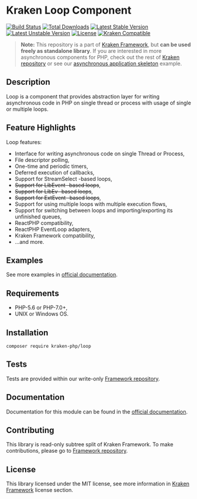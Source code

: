 # Kraken Loop Component

[![Build Status](https://travis-ci.org/kraken-php/framework.svg)](https://travis-ci.org/kraken-php/framework)
[![Total Downloads](https://poser.pugx.org/kraken-php/loop/downloads)](https://packagist.org/packages/kraken-php/loop) 
[![Latest Stable Version](https://poser.pugx.org/kraken-php/loop/v/stable)](https://packagist.org/packages/kraken-php/loop) 
[![Latest Unstable Version](https://poser.pugx.org/kraken-php/loop/v/unstable)](https://packagist.org/packages/kraken-php/loop) 
[![License](https://poser.pugx.org/kraken-php/framework/license)](https://packagist.org/packages/kraken-php/framework)
[![Kraken Compatible](https://img.shields.io/badge/kraken-compatible-6b02af.svg)](https://github.com/kraken-php/framework)

> **Note:** This repository is a part of [Kraken Framework][3], but **can be used freely as standalone library**. If you 
are interested in more asynchronous components for PHP, check out the rest of [Kraken repository][5] or see our 
[asynchronous application skeleton][4] example.

## Description

Loop is a component that provides abstraction layer for writing asynchronous code in PHP on single thread or process
with usage of single or multiple loops.

## Feature Highlights

Loop features:

* Interface for writing asynchronous code on single Thread or Process,
* File descriptor polling,
* One-time and periodic timers,
* Deferred execution of callbacks,
* Support for StreamSelect -based loops,
* ~~Support for LibEvent -based loops~~,
* ~~Support for LibEv -based loops~~,
* ~~Support for ExtEvent -based loops~~,
* Support for using multiple loops with multiple execution flows,
* Support for switching between loops and importing/exporting its unfinished queues,
* ReactPHP compatibility,
* ReactPHP EventLoop adapters,
* Kraken Framework compatibility,
* ...and more.

## Examples

See more examples in [official documentation][2].

## Requirements

* PHP-5.6 or PHP-7.0+,
* UNIX or Windows OS.

## Installation

```
composer require kraken-php/loop
```

## Tests

Tests are provided within our write-only [Framework repository][3].

## Documentation

Documentation for this module can be found in the [official documentation][2].

## Contributing

This library is read-only subtree split of Kraken Framework. To make contributions, please go to [Framework repository][3].

## License

This library licensed under the MIT license, see more information in [Kraken Framework][3] license section.

[1]: http://kraken-php.com
[2]: http://kraken-php.com/docs/api-log
[3]: https://github.com/kraken-php/framework
[4]: https://github.com/kraken-php/kraken
[5]: https://github.com/kraken-php
